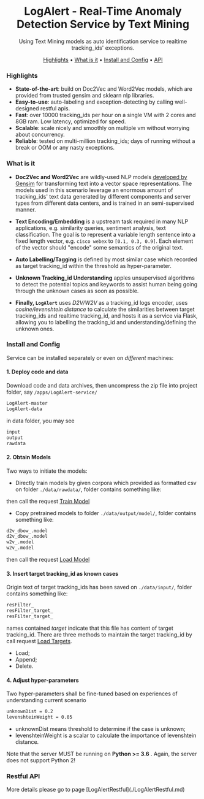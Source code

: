 <h1 align="center">LogAlert - Real-Time Anomaly Detection Service by Text Mining</h1>

<p align="center">Using Text Mining models as auto identification service to realtime tracking_ids' exceptions.</p>

<p align="center">
  <a href="#highlights">Highlights</a> •
  <a href="#what-is-it">What is it</a> •
  <a href="#install-config">Install and Config</a> •
  <a href="#server-and-client-api">API</a>
  
</p>

<h3>Highlights</h3>

- **State-of-the-art**: build on Doc2Vec and Word2Vec models, which are provided from trusted gensim and sklearn nlp libraries.
- **Easy-to-use**: auto-labeling and exception-detecting by calling well-designed restful apis.
- **Fast**: over 10000 tracking_ids per hour on a single VM with 2 cores and 8GB ram. Low latency, optimized for speed.
- **Scalable**: scale nicely and smoothly on multiple vm without worrying about concurrency.
- **Reliable**: tested on multi-million tracking_ids; days of running without a break or OOM or any nasty exceptions.


<h3>What is it</h3>

- **Doc2Vec and Word2Vec** are wildly-used NLP models [developed by Gensim](https://radimrehurek.com/gensim/) for transforming text into a vector space representations. The models used in this scenario leverage an enormous amount of tracking_ids' text data generated by different components and server types from different data centers, and is trained in an semi-supervised manner.

- **Text Encoding/Embedding** is a upstream task required in many NLP applications, e.g. similarity queries, sentiment analysis, text classification. The goal is to represent a variable length sentence into a fixed length vector, e.g. `cisco webex` to `[0.1, 0.3, 0.9]`. Each element of the vector should "encode" some semantics of the original text.

- **Auto Labelling/Tagging** is defined by most similar case which recorded as target tracking_id within the threshold as hyper-parameter.

- **Unknown Tracking_id Understanding** apples unsupervised algorithms to detect the potential topics and keywords to assist human being going through the unknown cases as soon as possible.

- **Finally, `LogAlert`** uses *D2V/W2V* as a tracking_id logs encoder, uses *cosine/levenshtein distance* to calculate the similarities between target tracking_ids and realtime tracking_id, and hosts it as a service via Flask, allowing you to labelling the tracking_id and understanding/defining the unknown ones. 

<h3>Install and Config</h3>

Service can be installed separately or even on *different* machines:
#### 1. Deploy code and data
Download code and data archives, then uncompress the zip file into project folder, say `/apps/LogAlert-service/`
```bash
LogAlert-master
LogAlert-data
```
in data folder, you may see
```bash
input
output
rawdata
```

#### 2. Obtain Models
Two ways to initiate the models:
- Directly train models by given corpora which provided as formatted csv on folder `./data/rawdata/`, folder contains something like: 

then call the request [Train Model](#train-model)

- Copy pretrained models to folder `./data/output/model/`, folder contains something like: 
```bash
d2v_dbow_.model                         
d2v_dbow_.model                          
w2v_.model                               
w2v_.model                               
```
then call the request [Load Model](#load-model)

#### 3. Insert target tracking_id as known cases
Origin text of target tracking_ids has been saved on `./data/input/`, folder contains something like: 
```bash
resFilter_                     
resFilter_target_                    
resFilter_target_                    
```
names contained *target* indicate that this file has content of target tracking_id.
There are three methods to maintain the target tracking_id by call request [Load Targets](#load-target).
- Load;
- Append;
- Delete.


#### 4. Adjust hyper-parameters
Two hyper-parameters shall be fine-tuned based on experiences of understanding current scenario
```bash
unknownDist = 0.2
levenshteinWeight = 0.05
```
- unknownDist means threshold to determine if the case is unknown;
- levenshteinWeight is a scalar to calculate the importance of levenshtein distance.

Note that the server MUST be running on **Python >= 3.6** . Again, the server does not support Python 2!

<h3>Restful API</h3>
More details please go to page [LogAlertRestful](./LogAlertRestful.md)